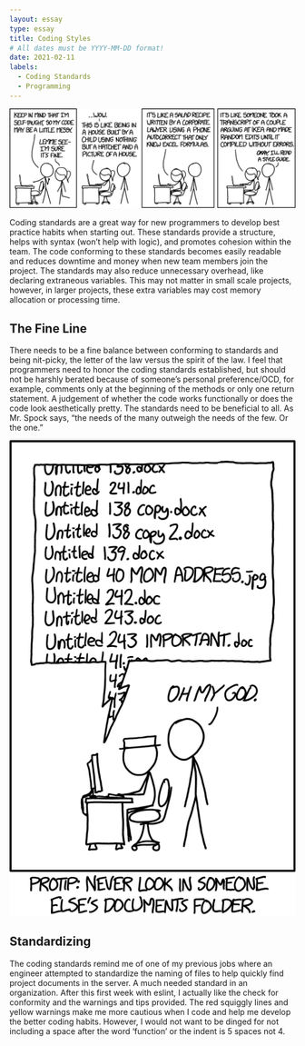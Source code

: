 ```yaml
---
layout: essay
type: essay
title: Coding Styles
# All dates must be YYYY-MM-DD format!
date: 2021-02-11
labels:
  - Coding Standards
  - Programming
---
```


<img class="ui tiny right spaced image" src="../images/codequality.png">

Coding standards are a great way for new programmers to develop best practice habits when starting out. These standards provide a structure, helps with syntax (won’t help with logic), and promotes cohesion within the team. The code conforming to these standards becomes easily readable and reduces downtime and money when new team members join the project. The standards may also reduce unnecessary overhead, like declaring extraneous variables. This may not matter in small scale projects, however, in larger projects, these extra variables may cost memory allocation or processing time.

## The Fine Line
There needs to be a fine balance between conforming to standards and being nit-picky, the letter of the law versus the spirit of the law. I feel that programmers need to honor the coding standards established, but should not be harshly berated because of someone’s personal preference/OCD, for example, comments only at the beginning of the methods or only one return statement. A judgement of whether the code works functionally or does the code look aesthetically pretty. The standards need to be beneficial to all. As Mr. Spock says, “the needs of the many outweigh the needs of the few. Or the one.”

<img class="ui tiny right spaced image" src="../images/file.png">

## Standardizing
The coding standards remind me of one of my previous jobs where an engineer attempted to standardize the naming of files to help quickly find project documents in the server. A much needed standard in an organization. After this first week with eslint, I actually like the check for conformity and the warnings and tips provided. The red squiggly lines and yellow warnings make me more cautious when I code and help me develop the better coding habits. However, I would not want to be dinged for not including a space after the word ‘function’ or the indent is 5 spaces not 4.
